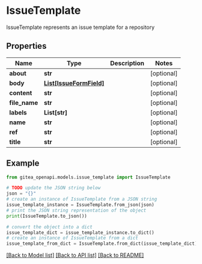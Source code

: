 # IssueTemplate

IssueTemplate represents an issue template for a repository

## Properties

Name | Type | Description | Notes
------------ | ------------- | ------------- | -------------
**about** | **str** |  | [optional] 
**body** | [**List[IssueFormField]**](IssueFormField.md) |  | [optional] 
**content** | **str** |  | [optional] 
**file_name** | **str** |  | [optional] 
**labels** | **List[str]** |  | [optional] 
**name** | **str** |  | [optional] 
**ref** | **str** |  | [optional] 
**title** | **str** |  | [optional] 

## Example

```python
from gitea_openapi.models.issue_template import IssueTemplate

# TODO update the JSON string below
json = "{}"
# create an instance of IssueTemplate from a JSON string
issue_template_instance = IssueTemplate.from_json(json)
# print the JSON string representation of the object
print(IssueTemplate.to_json())

# convert the object into a dict
issue_template_dict = issue_template_instance.to_dict()
# create an instance of IssueTemplate from a dict
issue_template_from_dict = IssueTemplate.from_dict(issue_template_dict)
```
[[Back to Model list]](../README.md#documentation-for-models) [[Back to API list]](../README.md#documentation-for-api-endpoints) [[Back to README]](../README.md)


